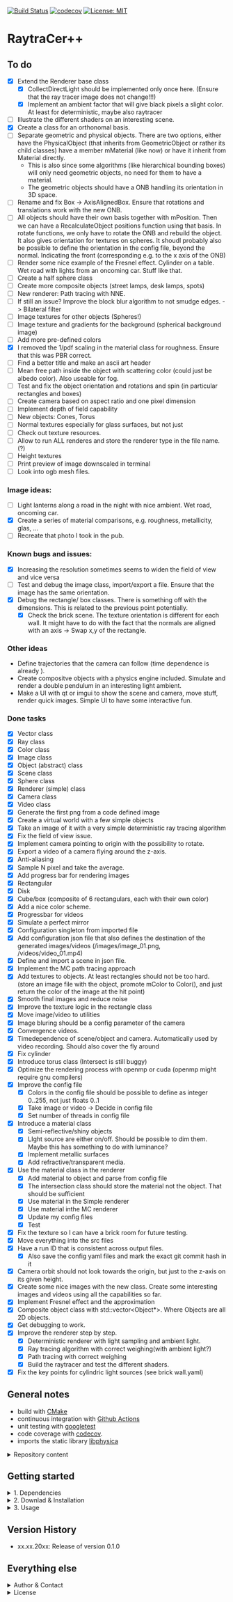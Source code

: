 [![Build Status](https://github.com/temken/raytracer/workflows/Build%20Status/badge.svg)](https://github.com/temken/raytracer/actions)
[![codecov](https://codecov.io/gh/temken/raytracer/branch/main/graph/badge.svg)](https://codecov.io/gh/temken/raytracer)
[![License: MIT](https://img.shields.io/badge/License-MIT-blue.svg)](https://opensource.org/licenses/MIT)

# RaytraCer++


## To do

- [x] Extend the Renderer base class
  - [x] CollectDirectLight should be implemented only once here. (Ensure that the ray tracer image does not change!!!)
  - [x] Implement an ambient factor that will give black pixels a slight color. At least for deterministic, maybe also raytracer
- [ ] Illustrate the different shaders on an interesting scene.
- [x] Create a class for an orthonomal basis.
- [ ] Separate geometric and physical objects. There are two options, either have the PhysicalObject (that inherits from GeometricObject or rather its child classes) have a member mMaterial (like now) or have it inherit from Material directly.
    - This is also since some algorithms (like hierarchical bounding boxes) will only need geometric objects, no need for them to have a material.
    - The geometric objects should have a ONB handling its orientation in 3D space.
- [ ] Rename and fix Box -> AxisAlignedBox. Ensure that rotations and translations work with the new ONB.
- [ ] All objects should have their own basis together with mPosition. Then we can have a RecalculateObject positions function using that basis. In rotate functions, we only have to rotate the ONB and rebuild the object. It also gives orientation for textures on spheres. It shoudl probably also be possible to define the orientation in the config file, beyond the normal. Indicating the front (corresponding e.g. to the x axis of the ONB)
- [ ] Render some nice example of the Fresnel effect. Cylinder on a table. Wet road with lights from an oncoming car. Stuff like that.
- [ ] Create a half sphere class
- [ ] Create more composite objects (street lamps, desk lamps, spots)
- [ ] New renderer: Path tracing with NNE.
- [ ] If still an issue? Improve the block blur algorithm to not smudge edges. -> Bilateral filter
- [ ] Image textures for other objects (Spheres!)
- [ ] Image texture and gradients for the background (spherical background image)
- [ ] Add more pre-defined colors
- [x] I removed the 1/pdf scaling in the material class for roughness. Ensure that this was PBR correct.
- [ ] Find a better title and make an ascii art header
- [ ] Mean free path inside the object with scattering color (could just be albedo color). Also useable for fog.
- [ ] Test and fix the object orientation and rotations and spin (in particular rectangles and boxes)
- [ ] Create camera based on aspect ratio and one pixel dimension
- [ ] Implement depth of field capability
- [ ] New objects: Cones, Torus
- [ ] Normal textures especially for glass surfaces, but not just
- [ ] Check out texture resources.
- [ ] Allow to run ALL renderes and store the renderer type in the file name. (?)
- [ ] Height textures
- [ ] Print preview of image downscaled in terminal
- [ ] Look into ogb mesh files.

### Image ideas:
- [ ] Light lanterns along a road in the night with nice ambient. Wet road, oncoming car.
- [x] Create a series of material comparisons, e.g. roughness, metallicity, glas, ...
- [ ] Recreate that photo I took in the pub.

### Known bugs and issues:
- [x] Increasing the resolution sometimes seems to widen the field of view and vice versa
- [ ] Test and debug the image class, import/export a file. Ensure that the image has the same orientation.
- [x] Debug the rectangle/ box classes. There is something off with the dimensions. This is related to the previous point potentially.
  - [x] Check the brick scene. The texture orientation is different for each wall. It might have to do with the fact that the normals are aligned with an axis -> Swap x,y of the rectangle.

### Other ideas

- Define trajectories that the camera can follow (time dependence is already ).
- Create compositve objects with a physics engine included. Simulate and render a double pendulum in an interesting light ambient.
- Make a UI with qt or imgui to show the scene and camera, move stuff, render quick images. Simple UI to have some interactive fun.

### Done tasks

- [x] Vector class
- [x] Ray class
- [x] Color class
- [x] Image class
- [x] Object (abstract) class
- [x] Scene class
- [x] Sphere class
- [x] Renderer (simple) class
- [x] Camera class
- [x] Video class
- [x] Generate the first png from a code defined image
- [x] Create a virtual world with a few simple objects
- [x] Take an image of it with a very simple deterministic ray tracing algorithm
- [x] Fix the field of view issue.
- [x] Implement camera pointing to origin with the possibility to rotate.
- [x] Export a video of a camera flying around the z-axis.
- [x] Anti-aliasing
- [x] Sample N pixel and take the average.
- [x] Add progress bar for rendering images
- [x] Rectangular
- [x] Disk
- [x] Cube/box (composite of 6 rectangulars, each with their own color)
- [x] Add a nice color scheme.
- [x] Progressbar for videos
- [x] Simulate a perfect mirror
- [x] Configuration singleton from imported file
- [x] Add configuration json file that also defines the destination of the generated images/videos (<ID>/images/image_01.png, <ID>/videos/video_01.mp4)
- [x] Define and import a scene in json file.
- [x] Implement the MC path tracing approach
- [x] Add textures to objects. At least rectangles should not be too hard. (store an image file with the object, promote mColor to Color(), and just return the color of the image at the hit point)
- [x] Smooth final images and reduce noise
- [x] Improve the texture logic in the rectangle class
- [x] Move image/video to utilities
- [x] Image bluring should be a config parameter of the camera
- [x] Convergence videos. 
- [x] Timedependence of scene/object and camera. Automatically used by video recording. Should also cover the fly around
- [x] Fix cylinder
- [x] Introduce torus class (Intersect is still buggy)
- [x] Optimize the rendering process with openmp or cuda (openmp might require gnu compilers)
- [x] Improve the config file
  - [x] Colors in the config file should be possible to define as integer 0..255, not just floats 0..1
  - [x] Take image or video -> Decide in config file
  - [x] Set number of threads in config file
- [x] Introduce a material class
  - [x] Semi-reflective/shiny objects
  - [x] LIght source are either on/off. Should be possible to dim them. Maybe this has something to do with luminance?
  - [x] Implement metallic surfaces
  - [x] Add refractive/transparent media.
- [x] Use the material class in the renderer
  - [x] Add material to object and parse from config file
  - [x] The intersection class should store the material not the object. That should be sufficient
  - [x] Use material in the Simple renderer
  - [x] Use material inthe MC renderer
  - [x] Update my config files
  - [x] Test
- [x] Fix the texture so I can have a brick room for future testing.
- [x] Move everything into the src files
- [x] Have a run ID that is consistent across output files.
    - [x] Also save the config yaml files and mark the exact git commit hash in it
- [x] Camera orbit should not look towards the origin, but just to the z-axis on its given height.
- [x] Create some nice images with the new class. Create some interesting images and videos using all the capabilities so far.
- [x] Implement Fresnel effect and the approximation
- [x] Composite object class with std::vector<Object*>. Where Objects are all 2D objects.
- [x] Get debugging to work.
- [x] Improve the renderer step by step.
  - [x] Deterministic renderer with light sampling and ambient light.
  - [x] Ray tracing algorithm with correct weighing(with ambient light?)
  - [x] Path tracing with correct weighing
  - [x] Build the raytracer and test the different shaders.
- [x] Fix the key points for cylindric light sources (see brick wall.yaml)

## General notes

- build with [CMake](https://cmake.org/)
- continuous integration with [Github Actions](https://github.com/actions)
- unit testing with [googletest](https://github.com/google/googletest)
- code coverage with [codecov](https://codecov.io/).
- imports the static library [libphysica](https://github.com/temken/libphysica)

<details><summary>Repository content</summary>
<p>

The included folders are:

- *bin/*: This folder contains the executable after successful installation together with the configuration files.
- *external/*: This folder will only be created and filled during the build with CMake.
- *output/*: Each run of RaytraCer++ generates result files in a dedicated sub-folder named after the run's simulation ID string, which is specified in the configuration file.
- *src/*: Here you find the source code of RaytraCer++.
- *tests/*: All code and executable files of the unit tests are stored here.

</p>
</details>


## Getting started

<details><summary>1. Dependencies</summary>
<p>

Before we can install SOFTWARENAME, we need to make sure that a few dependencies are taken care of.

- [CMake](https://cmake.org/): SOFTWARENAME as well as the library libphysica are built with CMake.
- [boost](https://www.boost.org/): For numerical integration (used by libphysica).
- [libconfig](https://github.com/hyperrealm/libconfig): For the configuration files, SOFTWARENAME uses the libconfig library (required version at least 1.6). This will be installed by libphysica, if it is not already installed.
- [libphysica](https://github.com/temken/libphysica): Automatically downloaded to */external/*, compiled, and linked by CMake.


<details><summary>Installation of boost</summary>
<p>

```
>brew install boost
```

or alternatively with APT:

```
>sudo apt-get install libboost-all-dev
```

</p>
</details>

<details><summary>Installation of libconfig</summary>
<p>
This installation is optional, since `libphysica` will install it automatically, if it is not available.

On Macs, it can be on installed using [homebrew](https://brew.sh/)

```
>brew install libconfig
```

or using APT on Linux machines

```
>sudo apt-get update -y
>sudo apt-get install -y libconfig-dev
```

Alternatively, it can be built from the source files via

```
>wget https://hyperrealm.github.io/libconfig/dist/libconfig-1.7.2.tar.gz
>tar -xvzf libconfig-1.7.2.tar.gz
>pushd libconfig-1.7.2
>./configure
>make
>sudo make install
>popd
```

</p>
</details>

</p>
</details>

<details><summary>2. Downlad & Installation</summary>
<p>
The SOFTWARENAME source code can be downloaded by cloning this git repository:

```
>git clone https://github.com/temken/SOFTWARENAME.git 
>cd SOFTWARENAME
```

The code is compiled and the executable is created using CMake.

```
>cmake -E make_directory build
>cd build
>cmake -DCMAKE_BUILD_TYPE=Release -DCODE_COVERAGE=OFF ..
>cmake --build . --config Release
>cmake --install .
```

If everything worked well, there should be the executable *SOFTWARENAME* in the */bin/* folder.

</p>
</details>

<details><summary>3. Usage</summary>
<p>
Once SOFTWARENAME is installed, it can run by running the following command from the */bin/* folder:

```
>./SOFTWARENAME config.cfg
```

</p>
</details>

## Version History

- xx.xx.20xx: Release of version 0.1.0

## Everything else

<details><summary>Author & Contact</summary>
<p>

The author of RaytraCer++ is Timon Emken Christensen.

For questions, bug reports or other suggestions please open an [issue](https://github.com/temken/raytracer/issues).
</p>
</details>

<details><summary>License</summary>
<p>

This project is licensed under the MIT License - see the LICENSE file.

</p>
</details>